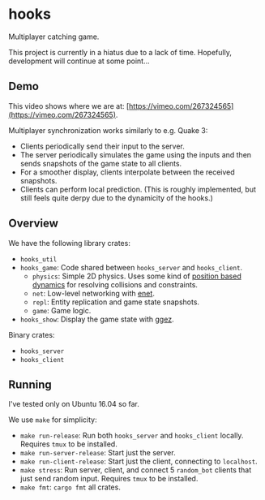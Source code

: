 # hooks
Multiplayer catching game.

This project is currently in a hiatus due to a lack of time. Hopefully, development will continue at some point...

## Demo
This video shows where we are at: [https://vimeo.com/267324565](https://vimeo.com/267324565).

Multiplayer synchronization works similarly to e.g. Quake 3:
- Clients periodically send their input to the server.
- The server periodically simulates the game using the inputs and then sends snapshots of the game state to all clients.
- For a smoother display, clients interpolate between the received snapshots.
- Clients can perform local prediction. (This is roughly implemented, but still feels quite derpy due to the dynamicity of the hooks.)

## Overview
We have the following library crates:
- `hooks_util`
- `hooks_game`: Code shared between `hooks_server` and `hooks_client`.
  - `physics`: Simple 2D physics. Uses some kind of [position based dynamics](http://matthias-mueller-fischer.ch/talks/2017-EG-CourseNotes.pdf) for resolving collisions and constraints.
  - `net`: Low-level networking with [enet](https://github.com/ruabmbua/enet-sys).
  - `repl`: Entity replication and game state snapshots.
  - `game`: Game logic.
- `hooks_show`: Display the game state with [ggez](https://github.com/ggez/ggez).

Binary crates:
- `hooks_server`
- `hooks_client`

## Running

I've tested only on Ubuntu 16.04 so far.

We use `make` for simplicity:
- `make run-release`: Run both `hooks_server` and `hooks_client` locally. Requires `tmux` to be installed.
- `make run-server-release`: Start just the server.
- `make run-client-release`: Start just the client, connecting to `localhost`.
- `make stress`: Run server, client, and connect 5 `random_bot` clients that just send random input. Requires `tmux` to be installed.
- `make fmt`: `cargo fmt` all crates.
